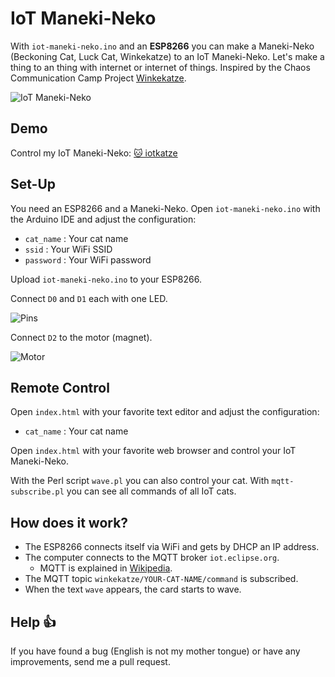 # IoT Maneki-Neko

With `iot-maneki-neko.ino` and an **ESP8266** you can make a Maneki-Neko (Beckoning Cat, Luck Cat, Winkekatze) to an IoT Maneki-Neko.
Let's make a thing to an thing with internet or internet of things.
Inspired by the Chaos Communication Camp Project [Winkekatze](https://events.ccc.de/camp/2015/wiki/Projects:Winkekatze).

![IoT Maneki-Neko](https://www.nkn-it.de/iot-maneki-neko/iot-cat.jpg)

## Demo

Control my IoT Maneki-Neko: [🐱 iotkatze](https://www.nkn-it.de/iot-maneki-neko/)

## Set-Up

You need an ESP8266 and a Maneki-Neko.
Open `iot-maneki-neko.ino` with the Arduino IDE and adjust the configuration:

* `cat_name` : Your cat name
* `ssid`     : Your WiFi SSID
* `password` : Your WiFi password

Upload `iot-maneki-neko.ino` to your ESP8266.

Connect `D0` and `D1` each with one LED.

![Pins](https://www.nkn-it.de/iot-maneki-neko/pins.jpg)

Connect `D2` to the motor (magnet).

![Motor](https://www.nkn-it.de/iot-maneki-neko/motor.jpg)

## Remote Control

Open `index.html` with your favorite text editor and adjust the configuration:

* `cat_name` : Your cat name

Open `index.html` with your favorite web browser and control your IoT Maneki-Neko.

With the Perl script `wave.pl` you can also control your cat. 
With `mqtt-subscribe.pl` you can see all commands of all IoT cats.

## How does it work?

* The ESP8266 connects itself via WiFi and gets by DHCP an IP address.
* The computer connects to the MQTT broker `iot.eclipse.org`.
	* MQTT is explained in [Wikipedia](https://en.wikipedia.org/wiki/MQTT).
* The MQTT topic `winkekatze/YOUR-CAT-NAME/command` is subscribed.
* When the text `wave` appears, the card starts to wave.

## Help 👍

If you have found a bug (English is not my mother tongue) or have any improvements, send me a pull request.

